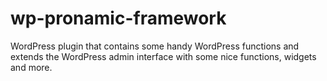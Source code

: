 wp-pronamic-framework
=====================

WordPress plugin that contains some handy WordPress functions and extends the WordPress admin interface with some nice functions, widgets and more.